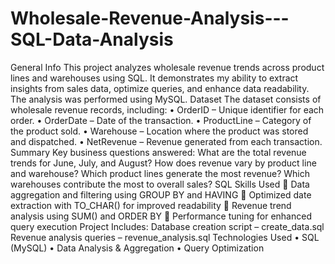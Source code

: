 # Wholesale-Revenue-Analysis---SQL-Data-Analysis
General Info
This project analyzes wholesale revenue trends across product lines and warehouses using SQL. It demonstrates my ability to extract insights from sales data, optimize queries, and enhance data readability. The analysis was performed using MySQL.
Dataset
The dataset consists of wholesale revenue records, including:
•	OrderID – Unique identifier for each order.
•	OrderDate – Date of the transaction.
•	ProductLine – Category of the product sold.
•	Warehouse – Location where the product was stored and dispatched.
•	NetRevenue – Revenue generated from each transaction.
Summary
Key business questions answered:
 What are the total revenue trends for June, July, and August?
How does revenue vary by product line and warehouse?
Which product lines generate the most revenue?
Which warehouses contribute the most to overall sales?
SQL Skills Used
🔹 Data aggregation and filtering using GROUP BY and HAVING
🔹 Optimized date extraction with TO_CHAR() for improved readability
🔹 Revenue trend analysis using SUM() and ORDER BY
🔹 Performance tuning for enhanced query execution
Project Includes:
 Database creation script – create_data.sql
 Revenue analysis queries – revenue_analysis.sql
Technologies Used
•	SQL (MySQL)
•	Data Analysis & Aggregation
•	Query Optimization

